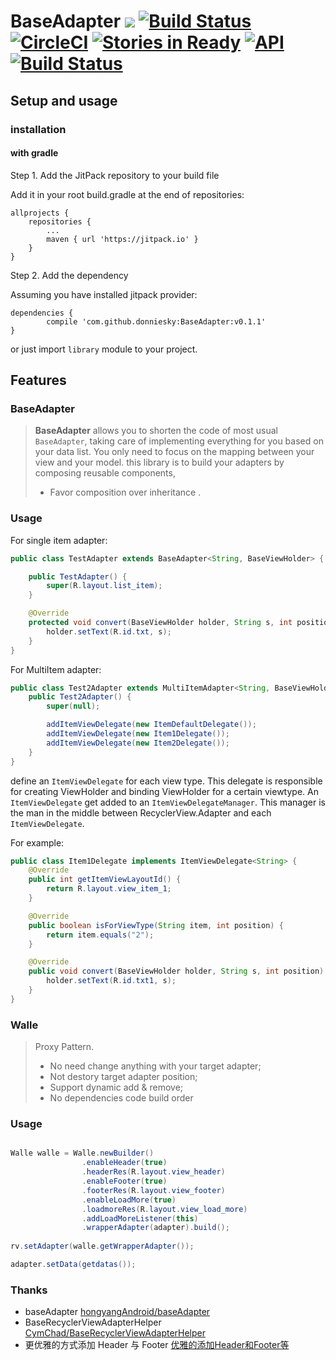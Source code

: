 # BaseAdapter [![](https://jitpack.io/v/donniesky/BaseAdapter.svg)](https://jitpack.io/#donniesky/BaseAdapter)  [![Build Status](https://travis-ci.org/donniesky/BaseAdapter.svg?branch=master)](https://travis-ci.org/donniesky/BaseAdapter)  [![CircleCI](https://circleci.com/gh/donniesky/BaseAdapter/tree/master.svg?style=svg)](https://circleci.com/gh/donniesky/BaseAdapter/tree/master)  [![Stories in Ready](https://badge.waffle.io/donniesky/BaseAdapter.png?label=ready&title=Ready)](https://waffle.io/donniesky/BaseAdapter?utm_source=badge)  [![API](https://img.shields.io/badge/API-14%2B-blue.svg?style=flat)](https://android-arsenal.com/api?level=14)  [![Build Status](https://www.bitrise.io/app/f694972ad785d484/status.svg?token=jZ87yfHg4hRc6990z_Rq2Q&branch=master)](https://www.bitrise.io/app/f694972ad785d484)

## Setup and usage
### installation

#### with gradle

Step 1. Add the JitPack repository to your build file

Add it in your root build.gradle at the end of repositories:
```GRADLE
allprojects {
	repositories {
		...
		maven { url 'https://jitpack.io' }
	}
}
```
Step 2. Add the dependency

Assuming you have installed jitpack provider:
```GRADLE
dependencies {
        compile 'com.github.donniesky:BaseAdapter:v0.1.1'
}
```

or just import `library` module to your project.

## Features

### BaseAdapter
> **BaseAdapter** allows you to shorten the code of most usual ```BaseAdapter```, taking care of implementing everything for you based on your data list. You only need to focus on the mapping between your view and your model.
> this library is to build your adapters by composing reusable components, 
> * Favor composition over inheritance .

### Usage

For single item adapter:

```JAVA
public class TestAdapter extends BaseAdapter<String, BaseViewHolder> {

    public TestAdapter() {
        super(R.layout.list_item);
    }

    @Override
    protected void convert(BaseViewHolder holder, String s, int position) {
        holder.setText(R.id.txt, s);
    }
}
```

For MultiItem adapter:

```JAVA
public class Test2Adapter extends MultiItemAdapter<String, BaseViewHolder> {
    public Test2Adapter() {
        super(null);

        addItemViewDelegate(new ItemDefaultDelegate());
        addItemViewDelegate(new Item1Delegate());
        addItemViewDelegate(new Item2Delegate());
    }
}
```
define an `ItemViewDelegate` for each view type. This delegate is responsible for creating ViewHolder and binding ViewHolder for a certain viewtype. An `ItemViewDelegate` get added to an `ItemViewDelegateManager`. This manager is the man in the middle between RecyclerView.Adapter and each `ItemViewDelegate`.

For example:

```JAVA
public class Item1Delegate implements ItemViewDelegate<String> {
    @Override
    public int getItemViewLayoutId() {
        return R.layout.view_item_1;
    }

    @Override
    public boolean isForViewType(String item, int position) {
        return item.equals("2");
    }

    @Override
    public void convert(BaseViewHolder holder, String s, int position) {
        holder.setText(R.id.txt1, s);
    }
}
```

### Walle
> Proxy Pattern.
> 
> * No need change anything with your target adapter;
> * Not destory target adapter position;
> * Support dynamic add & remove;
> * No dependencies code build order

### Usage

```JAVA

Walle walle = Walle.newBuilder()
                .enableHeader(true)
                .headerRes(R.layout.view_header)
                .enableFooter(true)
                .footerRes(R.layout.view_footer)
                .enableLoadMore(true)
                .loadmoreRes(R.layout.view_load_more)
                .addLoadMoreListener(this)
                .wrapperAdapter(adapter).build();
		
rv.setAdapter(walle.getWrapperAdapter());

adapter.setData(getdatas());

```

### Thanks
* baseAdapter [hongyangAndroid/baseAdapter](https://github.com/hongyangAndroid/baseAdapter)
* BaseRecyclerViewAdapterHelper [CymChad/BaseRecyclerViewAdapterHelper](https://github.com/CymChad/BaseRecyclerViewAdapterHelper)
* 更优雅的方式添加 Header 与 Footer [优雅的添加Header和Footer等](http://www.woaitqs.cc/android/2017/04/11/new-way-to-add-header-and-footer)
